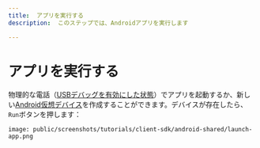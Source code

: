 ```yaml
---
title:  アプリを実行する
description:  このステップでは、Androidアプリを実行します

---
```


アプリを実行する
========

物理的な電話（[USBデバッグを有効にした状態](https://developer.android.com/studio/debug/dev-options#enable)）でアプリを起動するか、新しい[Android仮想デバイス](https://developer.android.com/studio/run/managing-avds)を作成することができます。デバイスが存在したら、`Run`ボタンを押します：

```screenshot
image: public/screenshots/tutorials/client-sdk/android-shared/launch-app.png
```

